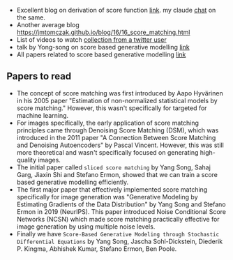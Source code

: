 - Excellent blog on derivation of score function [link](https://andrewcharlesjones.github.io/journal/21-score-matching.html). my claude [chat](https://claude.ai/chat/ddcc2f95-0ac7-4d37-9db1-41a36917d496) on the same. 
- Another average blog https://jmtomczak.github.io/blog/16/16_score_matching.html
- List of videos to watch [collection from a twitter user](https://x.com/RisingSayak/status/1822121590558953531)
- talk by Yong-song on score based generative modelling [link](https://www.youtube.com/watch?v=wMmqCMwuM2Q)
- All papers related to score based generative modelling [link](https://scorebasedgenerativemodeling.github.io/)
 

## Papers to read 
- The concept of score matching was first introduced by Aapo Hyvärinen in his 2005 paper "Estimation of non-normalized statistical models by score matching." However, this wasn't specifically for targeted for machine learning.
- For images specifically, the early application of score matching principles came through Denoising Score Matching (DSM), which was introduced in the 2011 paper "A Connection Between Score Matching and Denoising Autoencoders" by Pascal Vincent. However, this was still more theoretical and wasn't specifically focused on generating high-quality images.
- The initial paper called `sliced score matching` by Yang Song, Sahaj Garg, Jiaxin Shi and Stefano Ermon, showed that we can train a score based generative modelling efficiently.
- The first major paper that effectively implemented score matching specifically for image generation was "Generative Modeling by Estimating Gradients of the Data Distribution" by Yang Song and Stefano Ermon in 2019 (NeurIPS). This paper introduced Noise Conditional Score Networks (NCSN) which made score matching practically effective for image generation by using multiple noise levels.
- Finally we have `Score-Based Generative Modeling through Stochastic Differential Equations` by Yang Song, Jascha Sohl-Dickstein, Diederik P. Kingma, Abhishek Kumar, Stefano Ermon, Ben Poole.



